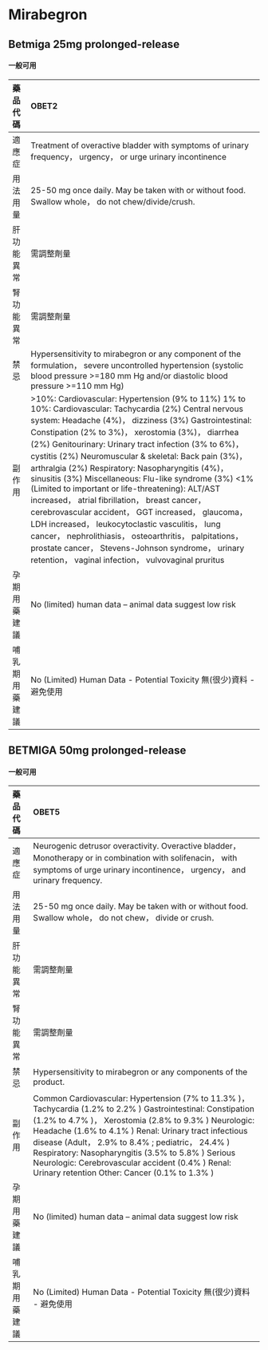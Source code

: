 # Mirabegron

## Betmiga 25mg prolonged-release

#### 一般可用

| 藥品代碼       | OBET2                                                                                                                                                                                                                                                                                                                                                                                                                                                                                                                                                                                                                                                                                                                                                                                                                                        |
|:---------------|:---------------------------------------------------------------------------------------------------------------------------------------------------------------------------------------------------------------------------------------------------------------------------------------------------------------------------------------------------------------------------------------------------------------------------------------------------------------------------------------------------------------------------------------------------------------------------------------------------------------------------------------------------------------------------------------------------------------------------------------------------------------------------------------------------------------------------------------------|
| 適應症         | Treatment of overactive bladder with symptoms of urinary frequency， urgency， or urge urinary incontinence                                                                                                                                                                                                                                                                                                                                                                                                                                                                                                                                                                                                                                                                                                                                  |
| 用法用量       | 25-50 mg once daily. May be taken with or without food. Swallow whole， do not chew/divide/crush.                                                                                                                                                                                                                                                                                                                                                                                                                                                                                                                                                                                                                                                                                                                                            |
| 肝功能異常     | 需調整劑量                                                                                                                                                                                                                                                                                                                                                                                                                                                                                                                                                                                                                                                                                                                                                                                                                                   |
| 腎功能異常     | 需調整劑量                                                                                                                                                                                                                                                                                                                                                                                                                                                                                                                                                                                                                                                                                                                                                                                                                                   |
| 禁忌           | Hypersensitivity to mirabegron or any component of the formulation， severe uncontrolled hypertension (systolic blood pressure >=180 mm Hg and/or diastolic blood pressure >=110 mm Hg)                                                                                                                                                                                                                                                                                                                                                                                                                                                                                                                                                                                                                                                      |
| 副作用         | >10%: Cardiovascular: Hypertension (9% to 11%) 1% to 10%: Cardiovascular: Tachycardia (2%) Central nervous system: Headache (4%)， dizziness (3%) Gastrointestinal: Constipation (2% to 3%)， xerostomia (3%)， diarrhea (2%) Genitourinary: Urinary tract infection (3% to 6%)， cystitis (2%) Neuromuscular & skeletal: Back pain (3%)， arthralgia (2%) Respiratory: Nasopharyngitis (4%)， sinusitis (3%) Miscellaneous: Flu-like syndrome (3%) <1% (Limited to important or life-threatening): ALT/AST increased， atrial fibrillation， breast cancer， cerebrovascular accident， GGT increased， glaucoma， LDH increased， leukocytoclastic vasculitis， lung cancer， nephrolithiasis， osteoarthritis， palpitations， prostate cancer， Stevens-Johnson syndrome， urinary retention， vaginal infection， vulvovaginal pruritus |
| 孕期用藥建議   | No (limited) human data – animal data suggest low risk                                                                                                                                                                                                                                                                                                                                                                                                                                                                                                                                                                                                                                                                                                                                                                                       |
| 哺乳期用藥建議 | No (Limited) Human Data - Potential Toxicity 無(很少)資料 - 避免使用                                                                                                                                                                                                                                                                                                                                                                                                                                                                                                                                                                                                                                                                                                                                                                         |

## BETMIGA 50mg prolonged-release

#### 一般可用

| 藥品代碼       | OBET5                                                                                                                                                                                                                                                                                                                                                                                                                                          |
|:---------------|:-----------------------------------------------------------------------------------------------------------------------------------------------------------------------------------------------------------------------------------------------------------------------------------------------------------------------------------------------------------------------------------------------------------------------------------------------|
| 適應症         | Neurogenic detrusor overactivity. Overactive bladder， Monotherapy or in combination with solifenacin， with symptoms of urge urinary incontinence， urgency， and urinary frequency.                                                                                                                                                                                                                                                          |
| 用法用量       | 25-50 mg once daily. May be taken with or without food. Swallow whole， do not chew， divide or crush.                                                                                                                                                                                                                                                                                                                                         |
| 肝功能異常     | 需調整劑量                                                                                                                                                                                                                                                                                                                                                                                                                                     |
| 腎功能異常     | 需調整劑量                                                                                                                                                                                                                                                                                                                                                                                                                                     |
| 禁忌           | Hypersensitivity to mirabegron or any components of the product.                                                                                                                                                                                                                                                                                                                                                                               |
| 副作用         | Common Cardiovascular: Hypertension (7% to 11.3% )， Tachycardia (1.2% to 2.2% ) Gastrointestinal: Constipation (1.2% to 4.7% )， Xerostomia (2.8% to 9.3% ) Neurologic: Headache (1.6% to 4.1% ) Renal: Urinary tract infectious disease (Adult， 2.9% to 8.4% ; pediatric， 24.4% ) Respiratory: Nasopharyngitis (3.5% to 5.8% ) Serious Neurologic: Cerebrovascular accident (0.4% ) Renal: Urinary retention Other: Cancer (0.1% to 1.3% ) |
| 孕期用藥建議   | No (limited) human data – animal data suggest low risk                                                                                                                                                                                                                                                                                                                                                                                         |
| 哺乳期用藥建議 | No (Limited) Human Data - Potential Toxicity 無(很少)資料 - 避免使用                                                                                                                                                                                                                                                                                                                                                                           |

